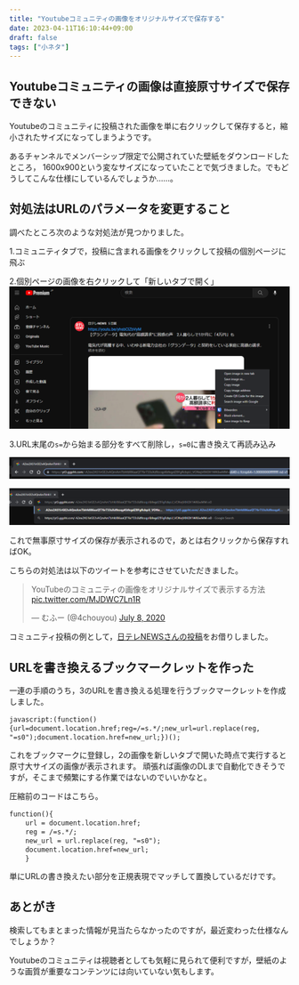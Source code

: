 ```yaml
---
title: "Youtubeコミュニティの画像をオリジナルサイズで保存する"
date: 2023-04-11T16:10:44+09:00
draft: false
tags: ["小ネタ"]
---
```


## Youtubeコミュニティの画像は直接原寸サイズで保存できない
Youtubeのコミュニティに投稿された画像を単に右クリックして保存すると，縮小されたサイズになってしまうようです。

あるチャンネルでメンバーシップ限定で公開されていた壁紙をダウンロードしたところ，
1600x900という変なサイズになっていたことで気づきました。でもどうしてこんな仕様にしているんでしょうか……。

## 対処法はURLのパラメータを変更すること
調べたところ次のような対処法が見つかりました。

1.コミュニティタブで，投稿に含まれる画像をクリックして投稿の個別ページに飛ぶ


2.個別ページの画像を右クリックして「新しいタブで開く」
![](youtube1.png)

3.URL末尾の`s=`から始まる部分をすべて削除し，`s=0`に書き換えて再読み込み

![](youtube2.png)

![](youtube3.png)

これで無事原寸サイズの保存が表示されるので，あとは右クリックから保存すればOK。

こちらの対処法は以下のツイートを参考にさせていただきました。

<blockquote class="twitter-tweet"><p lang="ja" dir="ltr">YouTubeのコミュニティの画像をオリジナルサイズで表示する方法 <a href="https://t.co/MJDWC7Ln1R">pic.twitter.com/MJDWC7Ln1R</a></p>&mdash; むふー (@4chouyou) <a href="https://twitter.com/4chouyou/status/1280812404784291840?ref_src=twsrc%5Etfw">July 8, 2020</a></blockquote> <script async src="https://platform.twitter.com/widgets.js" charset="utf-8"></script>

コミュニティ投稿の例として，[日テレNEWSさんの投稿](https://www.youtube.com/channel/UCuTAXTexrhetbOe3zgskJBQ/community?lb=UgkxIgnw4kf9-mNqxENq7Tkv96FilW2q4Rpi)をお借りしました。

## URLを書き換えるブックマークレットを作った

一連の手順のうち，3のURLを書き換える処理を行うブックマークレットを作成しました。

```
javascript:(function(){url=document.location.href;reg=/=s.*/;new_url=url.replace(reg, "=s0");document.location.href=new_url;})();
```

これをブックマークに登録し，2の画像を新しいタブで開いた時点で実行すると原寸大サイズの画像が表示されます。
頑張れば画像のDLまで自動化できそうですが，そこまで頻繁にする作業ではないのでいいかなと。

圧縮前のコードはこちら。
```
function(){
    url = document.location.href;
    reg = /=s.*/;
    new_url = url.replace(reg, "=s0");
    document.location.href=new_url;
    }
```
単にURLの書き換えたい部分を正規表現でマッチして置換しているだけです。

## あとがき
検索してもまとまった情報が見当たらなかったのですが，最近変わった仕様なんでしょうか？

Youtubeのコミュニティは視聴者としても気軽に見られて便利ですが，壁紙のような画質が重要なコンテンツには向いていない気もします。